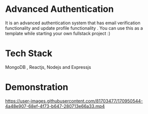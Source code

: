# Advanced Authentication

It is an advanced authentication system that has email verification functionality and update profile functionality . You can use this as a template while starting your own fullstack project :)

# Tech Stack

MongoDB , Reactjs, Nodejs and Expressjs

# Demonstration

https://user-images.githubusercontent.com/81703477/170950544-4a48e907-68ef-4f73-b647-280713e66a33.mp4

